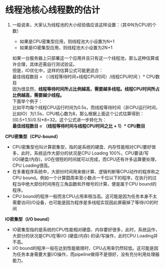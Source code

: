 # 线程池核心线程数的估计

1. 一般说来，大家认为线程池的大小经验值应该这样设置：（其中N为CPU的个数）  


   * 如果是CPU密集型应用，则线程池大小设置为N+1
   * 如果是IO密集型应用，则线程池大小设置为2N+1

   如果一台服务器上只部署这一个应用并且只有这一个线程池，那么这种估算或许合理，具体还需自行测试验证。  
   但是，IO优化中，这样的估算公式可能更适合：  
   最佳线程数目 = （（线程等待时间+线程CPU时间）/线程CPU时间 ）\* CPU数目  
   因为很显然，**线程等待时间所占比例越高，需要越多线程。线程CPU时间所占比例越高，需要越少线程。**  
   下面举个例子：  
   比如平均每个线程CPU运行时间为0.5s，而线程等待时间（非CPU运行时间，比如IO）为1.5s，CPU核心数为8，那么根据上面这个公式估算得到：\(\(0.5+1.5\)/0.5\)\*8=32。这个公式进一步转化为：  
   **最佳线程数目 = （线程等待时间与线程CPU时间之比 + 1）\* CPU数目**

**CPU密集型（CPU-bound）**

* CPU密集型也叫计算密集型，指的是系统的硬盘、内存性能相对CPU要好很多，此时，系统运作大部分的状况是CPU Loading 100%，CPU要读/写I/O\(硬盘/内存\)，I/O在很短的时间就可以完成，而CPU还有许多运算要处理，CPU Loading很高。
* 在多重程序系统中，大部份时间用来做计算、逻辑判断等CPU动作的程序称之CPU bound。例如一个计算圆周率至小数点一千位以下的程序，在执行的过程当中绝大部份时间用在三角函数和开根号的计算，便是属于CPU bound的程序。
* CPU bound的程序一般而言CPU占用率相当高。这可能是因为任务本身不太需要访问I/O设备，也可能是因为程序是多线程实现因此屏蔽掉了等待I/O的时间

**IO密集型（I/O bound）**

* IO密集型指的是系统的CPU性能相对硬盘、内存要好很多，此时，系统运作，大部分的状况是CPU在等I/O \(硬盘/内存\) 的读/写操作，此时CPU Loading并不高。
* I/O bound的程序一般在达到性能极限时，CPU占用率仍然较低。这可能是因为任务本身需要大量I/O操作，而pipeline做得不是很好，没有充分利用处理器能力。


